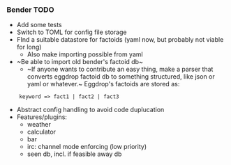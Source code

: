 ### Bender TODO
* Add some tests
* Switch to TOML for config file storage
* FInd a suitable datastore for factoids (yaml now, but probably not viable for long)
  - Also make importing possible from yaml
* ~Be able to import old bender's factoid db~
  - ~If anyone wants to contribute an easy thing, make a parser that converts eggdrop factoid db to something structured, like json or yaml or whatever.~ Eggdrop's factoids are stored as:
```
    keyword => fact1 | fact2 | fact3
```
* Abstract config handling to avoid code duplucation
* Features/plugins:
  - weather
  - calculator
  - bar
  - irc: channel mode enforcing (low priority)
  - seen db, incl. if feasible away db
